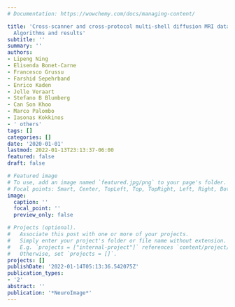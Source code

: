```yaml
---
# Documentation: https://wowchemy.com/docs/managing-content/

title: 'Cross-scanner and cross-protocol multi-shell diffusion MRI data harmonization:
  Algorithms and results'
subtitle: ''
summary: ''
authors:
- Lipeng Ning
- Elisenda Bonet-Carne
- Francesco Grussu
- Farshid Sepehrband
- Enrico Kaden
- Jelle Veraart
- Stefano B Blumberg
- Can Son Khoo
- Marco Palombo
- Iasonas Kokkinos
- ' others'
tags: []
categories: []
date: '2020-01-01'
lastmod: 2022-01-13T23:13:37-06:00
featured: false
draft: false

# Featured image
# To use, add an image named `featured.jpg/png` to your page's folder.
# Focal points: Smart, Center, TopLeft, Top, TopRight, Left, Right, BottomLeft, Bottom, BottomRight.
image:
  caption: ''
  focal_point: ''
  preview_only: false

# Projects (optional).
#   Associate this post with one or more of your projects.
#   Simply enter your project's folder or file name without extension.
#   E.g. `projects = ["internal-project"]` references `content/project/deep-learning/index.md`.
#   Otherwise, set `projects = []`.
projects: []
publishDate: '2022-01-14T05:13:36.542075Z'
publication_types:
- '2'
abstract: ''
publication: '*NeuroImage*'
---
```

